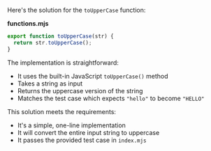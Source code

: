 Here's the solution for the `toUpperCase` function:

**functions.mjs**

```js
export function toUpperCase(str) {
  return str.toUpperCase();
}
```

The implementation is straightforward:
- It uses the built-in JavaScript `toUpperCase()` method
- Takes a string as input 
- Returns the uppercase version of the string
- Matches the test case which expects `"hello"` to become `"HELLO"`

This solution meets the requirements:
- It's a simple, one-line implementation
- It will convert the entire input string to uppercase
- It passes the provided test case in `index.mjs`